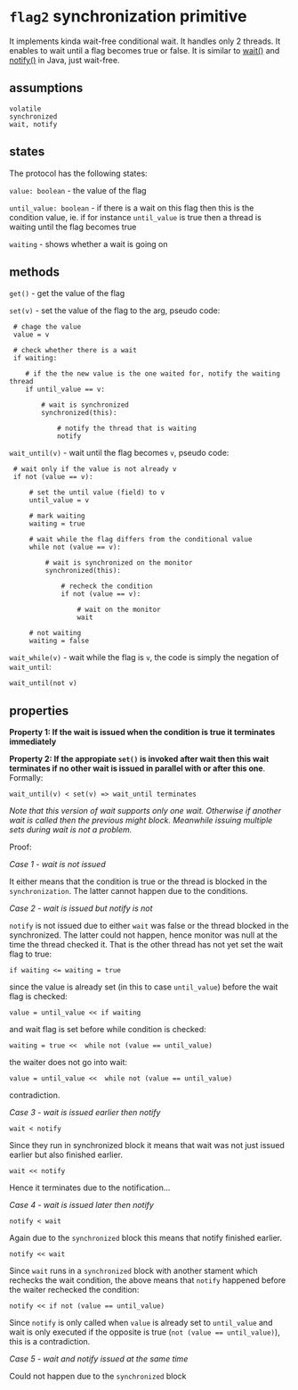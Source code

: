 `flag2` synchronization primitive
==

It implements kinda wait-free conditional wait. It handles only 2 threads. It enables to wait until a flag becomes true or false. It is similar to [wait()](http://docs.oracle.com/javase/7/docs/api/java/lang/Object.html#wait%28%29) and [notify()](http://docs.oracle.com/javase/7/docs/api/java/lang/Object.html#notify%28%29) in Java, just wait-free.

assumptions 
--

    volatile
    synchronized
    wait, notify

states
--

The protocol has the following states:

`value: boolean` - the value of the flag

`until_value: boolean` - if there is a wait on this flag then this is the condition value, ie. if for instance `until_value` is true then a thread is waiting until the flag becomes true

`waiting` - shows whether a wait is going on


methods
--

`get()` - get the value of the flag

`set(v)` - set the value of the flag to the arg, pseudo code:

     # chage the value
     value = v

     # check whether there is a wait
     if waiting:

        # if the the new value is the one waited for, notify the waiting thread
        if until_value == v:

            # wait is synchronized
            synchronized(this): 

                # notify the thread that is waiting
                notify


`wait_until(v)` - wait until the flag becomes `v`, pseudo code:  

     # wait only if the value is not already v
     if not (value == v):

         # set the until value (field) to v
         until_value = v

         # mark waiting
         waiting = true

         # wait while the flag differs from the conditional value
         while not (value == v): 

             # wait is synchronized on the monitor
             synchronized(this):
             
                 # recheck the condition
                 if not (value == v): 

                     # wait on the monitor
                     wait

         # not waiting
         waiting = false


`wait_while(v)` - wait while the flag is `v`, the code is simply the negation of `wait_until`:

    wait_until(not v) 


properties
--

**Property 1: If the wait is issued when the condition is true it terminates immediately**

**Property 2: If the appropiate `set()` is invoked after wait then this wait terminates if no other wait is issued in parallel with or after this one**. Formally:

    wait_until(v) < set(v) => wait_until terminates 


*Note that this version of wait supports only one wait. Otherwise if another wait is called then the previous might block. Meanwhile issuing multiple sets during wait is not a problem.*

Proof:

*Case 1 - wait is not issued*

It either means that the condition is true or the thread is blocked in the` synchronization`. The latter cannot happen due to the conditions.


*Case 2 - wait is issued but notify is not*

`notify` is not issued due to either `wait` was false or the thread blocked in the synchronized. The latter could not happen, hence monitor was null at the time the thread checked it. That is the other thread has not yet set the wait flag to true:

    if waiting <= waiting = true

since the value is already set (in this to case `until_value`) before the wait flag is checked:

    value = until_value << if waiting

and wait flag is set before while condition is checked:

    waiting = true <<  while not (value == until_value)

the waiter does not go into wait:

    value = until_value <<  while not (value == until_value)

contradiction.

*Case 3 - wait is issued earlier then notify*

    wait < notify

Since they run in synchronized block it means that wait was not just issued earlier but also finished earlier.

    wait << notify

Hence it terminates due to the notification...


*Case 4 - wait is issued later then notify*

    notify < wait

Again due to the `synchronized` block this means that notify finished earlier.

    notify << wait

Since `wait` runs in a `synchronized` block with another stament which rechecks the wait condition, the above means that `notify` happened before the waiter rechecked the condition:

    notify << if not (value == until_value)

Since `notify` is only called when `value` is already set to `until_value` and wait is only executed if the opposite is true (`not (value == until_value)`), this is a contradiction.


*Case 5 - wait and notify issued at the same time*

Could not happen due to the `synchronized` block